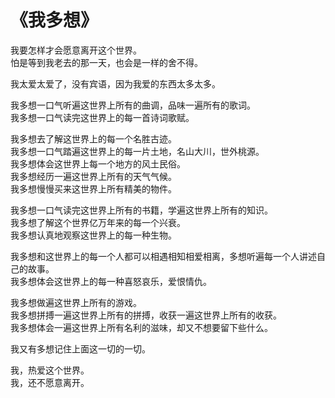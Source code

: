 # 《我多想》

我要怎样才会愿意离开这个世界。   
怕是等到我老去的那一天，也会是一样的舍不得。   

我太爱太爱了，没有宾语，因为我爱的东西太多太多。   

我多想一口气听遍这世界上所有的曲调，品味一遍所有的歌词。   
我多想一口气读完这世界上的每一首诗词歌赋。   

我多想去了解这世界上的每一个名胜古迹。   
我多想一口气踏遍这世界上的每一片土地，名山大川，世外桃源。   
我多想体会这世界上每一个地方的风土民俗。   
我多想经历一遍这世界上所有的天气气候。   
我多想慢慢买来这世界上所有精美的物件。   

我多想一口气读完这世界上所有的书籍，学遍这世界上所有的知识。   
我多想了解这个世界亿万年来的每一个兴衰。   
我多想认真地观察这世界上的每一种生物。   

我多想和这世界上的每一个人都可以相遇相知相爱相离，多想听遍每一个人讲述自己的故事。   
我多想体会这世界上的每一种喜怒哀乐，爱恨情仇。   

我多想做遍这世界上所有的游戏。   
我多想拼搏一遍这世界上所有的拼搏，收获一遍这世界上所有的收获。   
我多想体会一遍这世界上所有名利的滋味，却又不想要留下些什么。   

我又有多想记住上面这一切的一切。   

我，热爱这个世界。   
我，还不愿意离开。